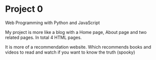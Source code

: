 # Project 0

Web Programming with Python and JavaScript

My project is more like a blog with a Home page, About page and two related pages. In total 4 HTML pages.

It is more of a recommendation website. Which recommends books and videos to read and watch if you want to know the truth (spooky)
